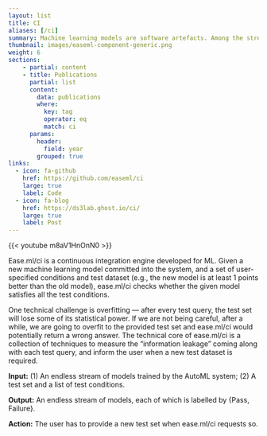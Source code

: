 ```yaml
---
layout: list
title: CI
aliases: [/ci]
summary: Machine learning models are software artefacts. Among the stream of models generated by ease.ml/AutoML, not all of them satisfy the based requirement of real-​world deployment. Can we continuously test ML models in the way we are testing traditional softwares?
thumbnail: images/easeml-component-generic.png
weight: 6
sections:
    - partial: content
    - title: Publications
      partial: list
      content:
        data: publications
        where:
          key: tag
          operator: eq
          match: ci
      params:
        header:
          field: year
        grouped: true
links:
  - icon: fa-github
    href: https://github.com/easeml/ci
    large: true
    label: Code
  - icon: fa-blog
    href: https://ds3lab.ghost.io/ci/
    large: true
    label: Post
---
```


<div class="embedded-element">
{{< youtube m8aV1HnOnN0 >}}
</div>

Ease.ml/ci is a continuous integration engine developed for ML. Given a new machine learning model committed into the system, and a set of user-​specified conditions and test dataset (e.g., the new model is at least 1 points better than the old model), ease.ml/ci checks whether the given model satisfies all the test conditions.

One technical challenge is overfitting — after every test query, the test set will lose some of its statistical power. If we are not being careful, after a while, we are going to overfit to the provided test set and ease.ml/ci would potentially return a wrong answer. The technical core of ease.ml/ci is a collection of techniques to measure the “information leakage” coming along with each test query, and inform the user when a new test dataset is required.

**Input:** (1) An endless stream of models trained by the AutoML system; (2) A test set and a list of test conditions.

**Output:** An endless stream of models, each of which is labelled by {Pass, Failure}.

**Action:** The user has to provide a new test set when ease.ml/ci requests so.
